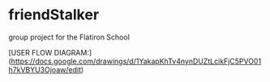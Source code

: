 friendStalker
=============

group project for the Flatiron School



[USER FLOW DIAGRAM:]
(https://docs.google.com/drawings/d/1YakapKhTv4nynDUZtLcikFjC5PVO01h7kVBYU3Ojoaw/edit)
